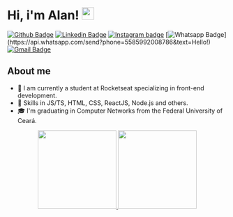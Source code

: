 # Hi, i'm Alan!  <img src="https://media.giphy.com/media/hvRJCLFzcasrR4ia7z/giphy.gif" width="28">


[![Github Badge](https://img.shields.io/badge/-Github-000?style=flat-square&logo=Github&logoColor=white&link=https://github.com/alancsoliveira)](https://github.com/alancsoliveira)
[![Linkedin Badge](https://img.shields.io/badge/-LinkedIn-blue?style=flat-square&logo=Linkedin&logoColor=white&link=https://www.linkedin.com/in/alancsoliveira/)](https://www.linkedin.com/in/alancsoliveira/)
[![Instagram badge](https://img.shields.io/badge/-Instagram-dc5273?style=flat-square&logo=Instagram&logoColor=white&link=https://www.instagram.com/alancs_oliveira/)](https://www.instagram.com/alancs_oliveira/)
[![Whatsapp Badge](https://img.shields.io/badge/-Whatsapp-4CA143?style=flat-square&labelColor=4CA143&logo=whatsapp&logoColor=white&link=https://api.whatsapp.com/send?phone=5585992008786&text=Hello!)](https://api.whatsapp.com/send?phone=5585992008786&text=Hello!)
[![Gmail Badge](https://img.shields.io/badge/-Gmail-c14438?style=flat-square&logo=Gmail&logoColor=white&link=mailto:alancristian964@gmail.com)](mailto:alancristian964@gmail.com)

## About me

- 🏢 I am currently a student at Rocketseat specializing in front-end development.
- 🔭 Skills in JS/TS, HTML, CSS, ReactJS, Node.js and others.
- 🎓 I'm graduating in Computer Networks from the Federal University of Ceará.


<div align="center">
  <a href="https://github.com/adhmattheus">
  <img height="180em" src="https://github-readme-stats.vercel.app/api?username=alancsoliveira&show_icons=true&theme=dark&include_all_commits=true&count_private=true"/>
  <img height="180em" src="https://github-readme-stats.vercel.app/api/top-langs/?username=alancsoliveira&layout=compact&langs_count=7&theme=dark"/>
</div>

